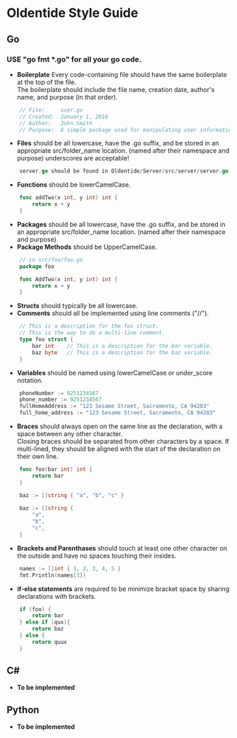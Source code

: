 # Oldentide Style Guide

## Go

### USE "go fmt *.go" for all your go code.

* **Boilerplate** Every code-containing file should have the same boilerplate at the top of the file.  
  The boilerplate should include the file name, creation date, author's name, and purpose (in that order).
```Go
    // File:     user.go
    // Created:  January 1, 2016
    // Author:   John Smith
    // Purpose:  A simple package used for manipulating user information.
```

* **Files** should be all lowercase, have the .go suffix, and be stored in an appropriate src/folder\_name location. (named after their namespace and purpose)
  underscores are acceptable!
```Go
    server.go should be found in Oldentide/Server/src/server/server.go
```

* **Functions** should be lowerCamelCase.
```Go
    func addTwo(x int, y int) int {
        return x + y
    }
```

* **Packages** should be all lowercase, have the .go suffix, and be stored in an appropriate src/folder\_name location. (named after their namespace and purpose)
* **Package Methods** should be UpperCamelCase.
```Go
    // in src/foo/foo.go
    package foo

    func AddTwo(x int, y int) int {
        return x + y
    }
```

* **Structs** should typically be all lowercase.
* **Comments** should all be implemented using line comments ("//").
```Go
    // This is a description for the foo struct.
    // This is the way to do a multi-line comment.
    type foo struct {
        bar int    // This is a description for the bar variable.
        baz byte   // This is a description for the baz variable.
    }
```

* **Variables** should be named using lowerCamelCase or under\_score notation.
```Go
    phoneNumber := 9251234567
    phone_number := 9251234567
    fullHomeAddress := "123 Sesame Street, Sacramento, CA 94203"
    full_home_address := "123 Sesame Street, Sacramento, CA 94203"
```

* **Braces** should always open on the same line as the declaration, with a space between any other character.  
  Closing braces should be separated from other characters by a space.  If multi-lined, they should be aligned with the start of the declaration on their own line.
```Go
    func foo(bar int) int {
        return bar
    }

    baz := []string { "a", "b", "c" }
    
    baz := []string {
        "a",
        "b",
        "c",
    }
```

* **Brackets and Parenthases** should touch at least one other character on the outside and have no spaces touching their insides.
```Go
    names := []int { 1, 2, 3, 4, 5 }
    fmt.Println(names[3])
```

* **if-else statements** are required to be minimize bracket space by sharing declarations with brackets.
```Go
    if (foo) {
        return bar
    } else if (qux){
        return baz
    } else {
        return quux
    }
```

## C# 

* **To be implemented**

## Python

* **To be implemented**